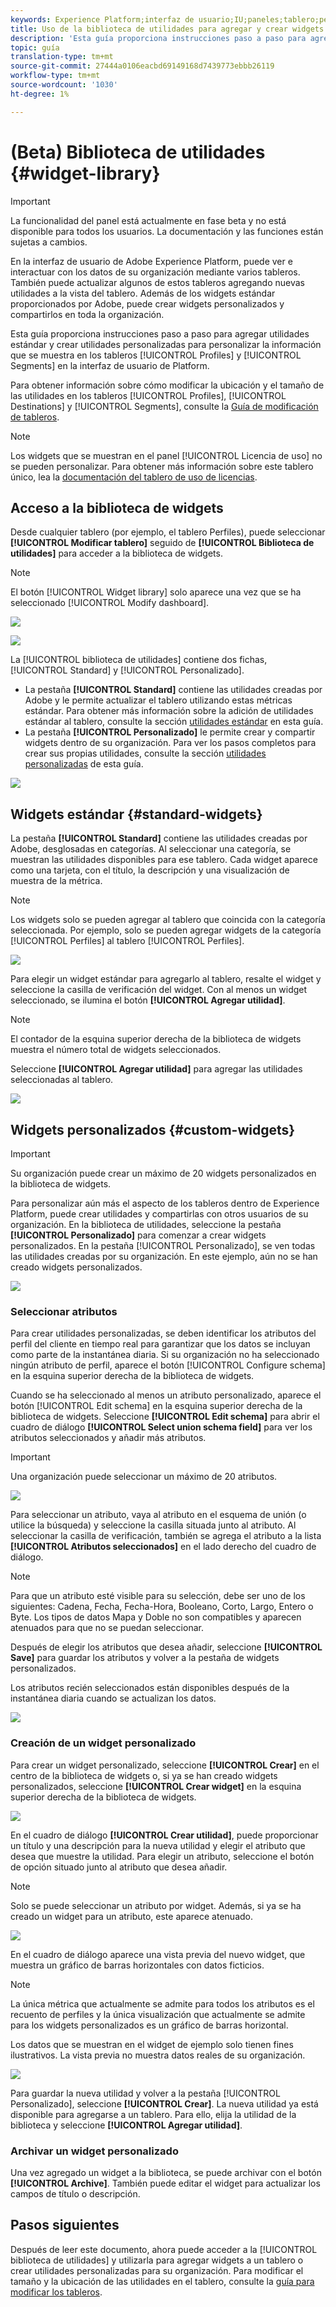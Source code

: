 ```yaml
---
keywords: Experience Platform;interfaz de usuario;IU;paneles;tablero;perfiles;segmentos;destinos;uso de licencias
title: Uso de la biblioteca de utilidades para agregar y crear widgets de tablero
description: 'Esta guía proporciona instrucciones paso a paso para agregar utilidades estándar y crear utilidades personalizadas para visualizar datos de tablero en Adobe Experience Platform. '
topic: guía
translation-type: tm+mt
source-git-commit: 27444a0106eacbd69149168d7439773ebbb26119
workflow-type: tm+mt
source-wordcount: '1030'
ht-degree: 1%

---
```



# (Beta) Biblioteca de utilidades {#widget-library}

>[!IMPORTANT]
>
>La funcionalidad del panel está actualmente en fase beta y no está disponible para todos los usuarios. La documentación y las funciones están sujetas a cambios.

En la interfaz de usuario de Adobe Experience Platform, puede ver e interactuar con los datos de su organización mediante varios tableros. También puede actualizar algunos de estos tableros agregando nuevas utilidades a la vista del tablero. Además de los widgets estándar proporcionados por Adobe, puede crear widgets personalizados y compartirlos en toda la organización.

Esta guía proporciona instrucciones paso a paso para agregar utilidades estándar y crear utilidades personalizadas para personalizar la información que se muestra en los tableros [!UICONTROL Profiles] y [!UICONTROL Segments] en la interfaz de usuario de Platform.

Para obtener información sobre cómo modificar la ubicación y el tamaño de las utilidades en los tableros [!UICONTROL Profiles], [!UICONTROL Destinations] y [!UICONTROL Segments], consulte la [Guía de modificación de tableros](modify.md).

>[!NOTE]
>
>Los widgets que se muestran en el panel [!UICONTROL Licencia de uso] no se pueden personalizar. Para obtener más información sobre este tablero único, lea la [documentación del tablero de uso de licencias](guides/license-usage.md).

## Acceso a la biblioteca de widgets

Desde cualquier tablero (por ejemplo, el tablero Perfiles), puede seleccionar **[!UICONTROL Modificar tablero]** seguido de **[!UICONTROL Biblioteca de utilidades]** para acceder a la biblioteca de widgets.

>[!NOTE]
>
>El botón [!UICONTROL Widget library] solo aparece una vez que se ha seleccionado [!UICONTROL Modify dashboard].

![](images/customization/modify-dashboard.png)

![](images/customization/widget-library-button.png)

La [!UICONTROL biblioteca de utilidades] contiene dos fichas, [!UICONTROL Standard] y [!UICONTROL Personalizado].

* La pestaña **[!UICONTROL Standard]** contiene las utilidades creadas por Adobe y le permite actualizar el tablero utilizando estas métricas estándar. Para obtener más información sobre la adición de utilidades estándar al tablero, consulte la sección [utilidades estándar](#standard-widgets) en esta guía.
* La pestaña **[!UICONTROL Personalizado]** le permite crear y compartir widgets dentro de su organización. Para ver los pasos completos para crear sus propias utilidades, consulte la sección [utilidades personalizadas](#custom-widgets) de esta guía.

![](images/customization/widget-library.png)

## Widgets estándar {#standard-widgets}

La pestaña **[!UICONTROL Standard]** contiene las utilidades creadas por Adobe, desglosadas en categorías. Al seleccionar una categoría, se muestran las utilidades disponibles para ese tablero. Cada widget aparece como una tarjeta, con el título, la descripción y una visualización de muestra de la métrica.

>[!NOTE]
>
>Los widgets solo se pueden agregar al tablero que coincida con la categoría seleccionada. Por ejemplo, solo se pueden agregar widgets de la categoría [!UICONTROL Perfiles] al tablero [!UICONTROL Perfiles].

![](images/customization/standard-widgets.png)

Para elegir un widget estándar para agregarlo al tablero, resalte el widget y seleccione la casilla de verificación del widget. Con al menos un widget seleccionado, se ilumina el botón **[!UICONTROL Agregar utilidad]**.

>[!NOTE]
>
>El contador de la esquina superior derecha de la biblioteca de widgets muestra el número total de widgets seleccionados.

Seleccione **[!UICONTROL Agregar utilidad]** para agregar las utilidades seleccionadas al tablero.

![](images/customization/add-widget.png)

## Widgets personalizados {#custom-widgets}

>[!IMPORTANT]
>
>Su organización puede crear un máximo de 20 widgets personalizados en la biblioteca de widgets.

Para personalizar aún más el aspecto de los tableros dentro de Experience Platform, puede crear utilidades y compartirlas con otros usuarios de su organización. En la biblioteca de utilidades, seleccione la pestaña **[!UICONTROL Personalizado]** para comenzar a crear widgets personalizados. En la pestaña [!UICONTROL Personalizado], se ven todas las utilidades creadas por su organización. En este ejemplo, aún no se han creado widgets personalizados.

![](images/customization/custom-widgets.png)

### Seleccionar atributos

Para crear utilidades personalizadas, se deben identificar los atributos del perfil del cliente en tiempo real para garantizar que los datos se incluyan como parte de la instantánea diaria. Si su organización no ha seleccionado ningún atributo de perfil, aparece el botón [!UICONTROL Configure schema] en la esquina superior derecha de la biblioteca de widgets.

Cuando se ha seleccionado al menos un atributo personalizado, aparece el botón [!UICONTROL Edit schema] en la esquina superior derecha de la biblioteca de widgets. Seleccione **[!UICONTROL Edit schema]** para abrir el cuadro de diálogo **[!UICONTROL Select union schema field]** para ver los atributos seleccionados y añadir más atributos.

>[!IMPORTANT]
>
>Una organización puede seleccionar un máximo de 20 atributos.

![](images/customization/edit-schema.png)

Para seleccionar un atributo, vaya al atributo en el esquema de unión (o utilice la búsqueda) y seleccione la casilla situada junto al atributo. Al seleccionar la casilla de verificación, también se agrega el atributo a la lista **[!UICONTROL Atributos seleccionados]** en el lado derecho del cuadro de diálogo.

>[!NOTE]
>
>Para que un atributo esté visible para su selección, debe ser uno de los siguientes: Cadena, Fecha, Fecha-Hora, Booleano, Corto, Largo, Entero o Byte. Los tipos de datos Mapa y Doble no son compatibles y aparecen atenuados para que no se puedan seleccionar.

Después de elegir los atributos que desea añadir, seleccione **[!UICONTROL Save]** para guardar los atributos y volver a la pestaña de widgets personalizados.

Los atributos recién seleccionados están disponibles después de la instantánea diaria cuando se actualizan los datos.

![](images/customization/select-attribute.png)

### Creación de un widget personalizado

Para crear un widget personalizado, seleccione **[!UICONTROL Crear]** en el centro de la biblioteca de widgets o, si ya se han creado widgets personalizados, seleccione **[!UICONTROL Crear widget]** en la esquina superior derecha de la biblioteca de widgets.

![](images/customization/create-widget.png)

En el cuadro de diálogo **[!UICONTROL Crear utilidad]**, puede proporcionar un título y una descripción para la nueva utilidad y elegir el atributo que desea que muestre la utilidad. Para elegir un atributo, seleccione el botón de opción situado junto al atributo que desea añadir.

>[!NOTE]
>
>Solo se puede seleccionar un atributo por widget. Además, si ya se ha creado un widget para un atributo, este aparece atenuado.

![](images/customization/create-widget-dialog.png)

En el cuadro de diálogo aparece una vista previa del nuevo widget, que muestra un gráfico de barras horizontales con datos ficticios.

>[!NOTE]
>
>La única métrica que actualmente se admite para todos los atributos es el recuento de perfiles y la única visualización que actualmente se admite para los widgets personalizados es un gráfico de barras horizontal.
>
>Los datos que se muestran en el widget de ejemplo solo tienen fines ilustrativos. La vista previa no muestra datos reales de su organización.

![](images/customization/create-widget-select-attribute.png)

Para guardar la nueva utilidad y volver a la pestaña [!UICONTROL Personalizado], seleccione **[!UICONTROL Crear]**. La nueva utilidad ya está disponible para agregarse a un tablero. Para ello, elija la utilidad de la biblioteca y seleccione **[!UICONTROL Agregar utilidad]**.

### Archivar un widget personalizado

Una vez agregado un widget a la biblioteca, se puede archivar con el botón **[!UICONTROL Archive]**. También puede editar el widget para actualizar los campos de título o descripción.

## Pasos siguientes

Después de leer este documento, ahora puede acceder a la [!UICONTROL biblioteca de utilidades] y utilizarla para agregar widgets a un tablero o crear utilidades personalizadas para su organización. Para modificar el tamaño y la ubicación de las utilidades en el tablero, consulte la [guía para modificar los tableros](modify.md).